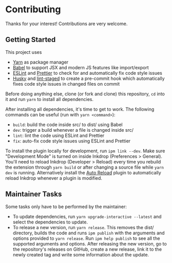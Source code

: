 # Contributing

Thanks for your interest! Contributions are very welcome.

## Getting Started

This project uses
- [Yarn](https://yarnpkg.com/) as package manager
- [Babel](https://babeljs.io/) to support JSX and modern JS features like import/export
- [ESLint](https://eslint.org/) and [Prettier](https://prettier.io/) to check for and automatically fix code style issues
- [Husky](https://github.com/typicode/husky) and [lint-staged](https://github.com/okonet/lint-staged) to create a pre-commit hook which automatically fixes code style issues in changed files on commit

Before doing anything else, clone (or fork and clone) this repository, `cd` into it and run `yarn` to install all dependencies.

After installing all dependencies, it's time to get to work. The following commands can be useful (run with `yarn <command>`):
- `build`: build the code inside src/ to dist/ using Babel
- `dev`: trigger a build whenever a file is changed inside src/
- `lint`: lint the code using ESLint and Prettier
- `fix`: auto-fix code style issues using ESLint and Prettier

To install the plugin locally for development, run `ipm link --dev`. Make sure "Development Mode" is turned on inside Inkdrop (Preferences > General). You'll need to reload Inkdrop (Developer > Reload) every time you rebuild the extension through `yarn build` or after changing a source file while `yarn dev` is running. Alternatively install the [Auto Reload](https://my.inkdrop.app/plugins/auto-reload) plugin to automatically reload Inkdrop whenever a plugin is modified.

## Maintainer Tasks

Some tasks only have to be performed by the maintainer:
- To update dependencies, run `yarn upgrade-interactive --latest` and select the dependencies to update.
- To release a new version, run `yarn release`. This removes the dist/ directory, builds the code and runs `ipm publish` with the arguments and options provided to `yarn release`. Run `ipm help publish` to see all the supported arguments and options. After releasing the new version, go to the repository's releases on GitHub, create a new release, link it to the newly created tag and write some information about the update.
